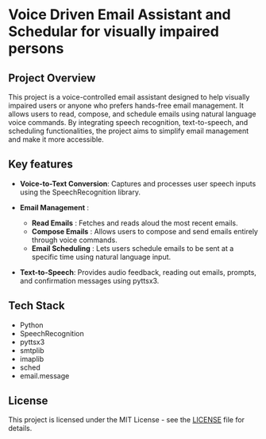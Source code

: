 # Voice Driven Email Assistant and Schedular for visually impaired persons
## Project Overview
This project is a voice-controlled email assistant designed to help visually impaired users or anyone who prefers hands-free email management. It allows users to read, compose, and schedule emails using natural language voice commands. By integrating speech recognition, text-to-speech, and scheduling functionalities, the project aims to simplify email management and make it more accessible.

## Key features
+ **Voice-to-Text Conversion**: Captures and processes user speech inputs using the SpeechRecognition library.

+ **Email Management** :
  + **Read Emails** : Fetches and reads aloud the most recent emails.
  + **Compose Emails** : Allows users to compose and send emails entirely through voice commands.
  + **Email Scheduling** : Lets users schedule emails to be sent at a specific time using natural language input.

+ **Text-to-Speech**: Provides audio feedback, reading out emails, prompts, and confirmation messages using pyttsx3.

## Tech Stack
+ Python
+ SpeechRecognition
+ pyttsx3
+ smtplib
+ imaplib
+ sched
+ email.message


## License
This project is licensed under the MIT License - see the [LICENSE](./LICENSE) file for details.
